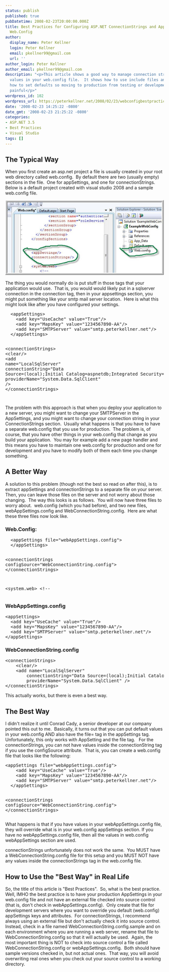 ```yaml
---
status: publish
published: true
pubDatetime: 2008-02-23T20:00:00.000Z
title: Best Practices for Configuring ASP.NET ConnectionStrings and AppSettings in
  Web.Config
author:
  display_name: Peter Kellner
  login: Peter Kellner
  email: pkellner99@gmail.com
  url: ''
author_login: Peter Kellner
author_email: pkellner99@gmail.com
description: "<p>This article shows a good way to manage connection string and appsettings
  values in your web.config file.  It shows how to use include files and talks about
  how to set defaults so moving to production from testing or development can be less
  painful</p>"
wordpress_id: 102
wordpress_url: https://peterkellner.net/2008/02/23/webconfigbestpractice/
date: '2008-02-23 14:25:22 -0800'
date_gmt: '2008-02-23 21:25:22 -0800'
categories:
- ASP.NET 3.5
- Best Practices
- Visual Studio
tags: []
---
```

<h2>The Typical Way</h2>
<p>When you first create an asp.net project a file is usually created in your root web directory called web.config.&#160; By default there are two (usually empty) sections in the file.&#160; One for appSettings, and one for connectionStrings.&#160; Below is a default project created with visual studio 2008 and a sample web.config file.</p>
<p><img style="border-right-width: 0px; border-top-width: 0px; border-bottom-width: 0px; border-left-width: 0px" border="0" alt="webconfig1" src="/wp/wp-content/uploads/2008/02/webconfig1.jpg" /></p>
<p> <!--more-->
<p>The thing you would normally do is put stuff in those tags that your application would use.&#160; That is, you would would likely put in a sqlserver connection in the connection tag, then in your appsettings section, you might put something like your smtp mail server location.&#160; Here is what this might look like after you have configured your settings.</p>
<pre class="csharpcode">  <span class="kwrd">&lt;</span><span class="html">appSettings</span><span class="kwrd">&gt;</span>
    <span class="kwrd">&lt;</span><span class="html">add</span> <span class="attr">key</span><span class="kwrd">=&quot;UseCache&quot;</span> <span class="attr">value</span><span class="kwrd">=&quot;True&quot;</span><span class="kwrd">/&gt;</span>
    <span class="kwrd">&lt;</span><span class="html">add</span> <span class="attr">key</span><span class="kwrd">=&quot;MapsKey&quot;</span> <span class="attr">value</span><span class="kwrd">=&quot;1234567890-AA&quot;</span><span class="kwrd">/&gt;</span>
    <span class="kwrd">&lt;</span><span class="html">add</span> <span class="attr">key</span><span class="kwrd">=&quot;SMTPServer&quot;</span> <span class="attr">value</span><span class="kwrd">=&quot;smtp.peterkellner.net&quot;</span><span class="kwrd">/&gt;</span>
  <span class="kwrd">&lt;/</span><span class="html">appSettings</span><span class="kwrd">&gt;</span>

  <span class="kwrd">&lt;</span><span class="html">connectionStrings</span><span class="kwrd">&gt;</span>
    <span class="kwrd">&lt;</span><span class="html">clear</span><span class="kwrd">/&gt;</span>
    <span class="kwrd">&lt;</span><span class="html">add</span> <span class="attr">name</span><span class="kwrd">=&quot;LocalSqlServer&quot;</span>
          <span class="attr">connectionString</span><span class="kwrd">=&quot;Data Source=(local);Initial Catalog=aspnetdb;Integrated Security=True&quot;</span>
          <span class="attr">providerName</span><span class="kwrd">=&quot;System.Data.SqlClient&quot;</span> <span class="kwrd">/&gt;</span>
  <span class="kwrd">&lt;/</span><span class="html">connectionStrings</span><span class="kwrd">&gt;</span></pre>
<pre class="csharpcode"><span class="kwrd"></span></pre>
<p>The problem with this approach is that when you deploy your application to a new server, you might want to change your SMTPServer in the AppSettings, and you might want to change your connection string in your ConnectionStrings section.&#160; Usually what happens is that you have to have a separate web.config that you use for production.&#160; The problem is, of course, that you have other things in your web.config that change as you build your application.&#160; You may for example add a new page handler and this means you have to maintain one web.config for production and one for development and you have to modify both of them each time you change something.</p>
<h2>A Better Way</h2>
<p>A solution to this problem (though not the best so read on after this), is to extract appSettings and connectionStrings to a separate file on your server.&#160; Then, you can leave those files on the server and not worry about those changing.&#160; The way this looks is as follows.&#160; You will now have three files to worry about.&#160; web.config (which you had before), and two new files, webAppSettings.config and WebConnectionString.config.&#160; Here are what these three files now look like.</p>
<h3>Web.Config:</h3>
<pre class="csharpcode">  &lt;appSettings file=<span class="str">&quot;webAppSettings.config&quot;</span>&gt;
  &lt;/appSettings&gt;

  &lt;connectionStrings configSource=<span class="str">&quot;WebConnectionString.config&quot;</span>&gt;
  &lt;/connectionStrings&gt;


  &lt;system.web&gt;
        &lt;!-- </pre>
<h3>WebAppSettings.config</h3>
<pre class="csharpcode">&lt;appSettings&gt;
  &lt;add key=<span class="str">&quot;UseCache&quot;</span> <span class="kwrd">value</span>=<span class="str">&quot;True&quot;</span>/&gt;
  &lt;add key=<span class="str">&quot;MapsKey&quot;</span> <span class="kwrd">value</span>=<span class="str">&quot;1234567890-AA&quot;</span>/&gt;
  &lt;add key=<span class="str">&quot;SMTPServer&quot;</span> <span class="kwrd">value</span>=<span class="str">&quot;smtp.peterkellner.net&quot;</span>/&gt;
&lt;/appSettings&gt;</pre>
<style type="text/css">
<p>.csharpcode, .csharpcode pre<br />
{<br />
	font-size: small;<br />
	color: black;<br />
	font-family: consolas, "Courier New", courier, monospace;<br />
	background-color: #ffffff;<br />
	/*white-space: pre;*/<br />
}<br />
.csharpcode pre { margin: 0em; }<br />
.csharpcode .rem { color: #008000; }<br />
.csharpcode .kwrd { color: #0000ff; }<br />
.csharpcode .str { color: #006080; }<br />
.csharpcode .op { color: #0000c0; }<br />
.csharpcode .preproc { color: #cc6633; }<br />
.csharpcode .asp { background-color: #ffff00; }<br />
.csharpcode .html { color: #800000; }<br />
.csharpcode .attr { color: #ff0000; }<br />
.csharpcode .alt<br />
{<br />
	background-color: #f4f4f4;<br />
	width: 100%;<br />
	margin: 0em;<br />
}<br />
.csharpcode .lnum { color: #606060; }</style>
<h3>WebConnectionString.config</h3>
<pre class="csharpcode">&lt;connectionStrings&gt;
    &lt;clear/&gt;
    &lt;add name=<span class="str">&quot;LocalSqlServer&quot;</span>
        connectionString=<span class="str">&quot;Data Source=(local);Initial Catalog=aspnetdb;Integrated Security=True&quot;</span>
        providerName=<span class="str">&quot;System.Data.SqlClient&quot;</span> /&gt;
&lt;/connectionStrings&gt;</pre>
<p>This actually works, but there is even a best way.</p>
<h2>The Best Way</h2>
<p>I didn't realize it until Conrad Cady, a senior developer at our company pointed this out to me.&#160; Basically, it turns out that you can put default values in your web.config AND also have the file= tag in the appSettings tag.&#160; Unfortunately, this only works with AppSetting and the file tag.&#160;&#160; For the connectionStrings, you can not have values inside the connectionString tag if you use the configSource attribute.&#160; That is, you can create a web.config file that looks like the following:</p>
<pre class="csharpcode">&lt;appSettings file=<span class="str">&quot;webAppSettings.config&quot;</span>&gt;
    &lt;add key=<span class="str">&quot;UseCache&quot;</span> <span class="kwrd">value</span>=<span class="str">&quot;True&quot;</span>/&gt;
    &lt;add key=<span class="str">&quot;MapsKey&quot;</span> <span class="kwrd">value</span>=<span class="str">&quot;1234567890-AA&quot;</span>/&gt;
    &lt;add key=<span class="str">&quot;SMTPServer&quot;</span> <span class="kwrd">value</span>=<span class="str">&quot;smtp.peterkellner.net&quot;</span>/&gt;
  &lt;/appSettings&gt;

  &lt;connectionStrings configSource=<span class="str">&quot;WebConnectionString.config&quot;</span>&gt;
  &lt;/connectionStrings&gt;</pre>
<p>What happens is that if you have values in your webAppSettings.config file, they will override what is in your web.config appSettings section. If you have no webAppSettings.config file, then all the values in web.config webAppSettings section are used. </p>
<p>connectionStrings unfortunately does not work the same.&#160; You MUST have a WebConnectionString.config file for this setup and you MUST NOT have any values inside the connectionStrings tag in the web.config file.</p>
<h2>How to Use the &quot;Best Way&quot; in Real Life </h2>
<p>So, the title of this article is &quot;Best Practices&quot;.&#160; So, what is the best practice.&#160; Well, IMHO the best practice is to have your production AppSettings in your web.config file and not have an external file checked into source control (that is, don't check in webAppSettings.config).&#160; Only create that file for development servers where you want to override you default (web.config) appSettings keys and attributes.&#160; For connectionStrings, I recommend always using an external file but don't actually check it into source control.&#160; Instead, check in a file named WebConnectionString.config.sample and on each environment where you are running a web server, rename that file to WebConnectionString.config so that it will actually be used.&#160; Again, the most important thing is NOT to check into source control a file called WebConnectionString.config or webAppSettings.config.&#160; Both should have sample versions checked in, but not actual ones.&#160; That way, you will avoid overwriting real ones when you check out your source control to a working directory.</p>
